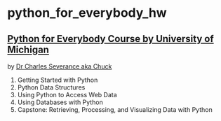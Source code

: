 # python_for_everybody_hw

## [Python for Everybody Course by University of Michigan](https://www.py4e.com/)
by [Dr Charles Severance aka Chuck](https://www.dr-chuck.com/)

1. Getting Started with Python
2. Python Data Structures
3. Using Python to Access Web Data
4. Using Databases with Python
5. Capstone: Retrieving, Processing, and Visualizing Data with Python
